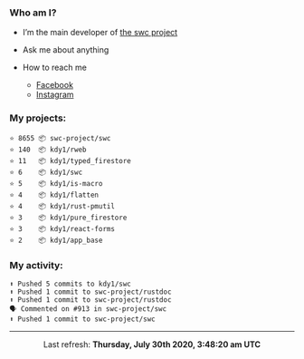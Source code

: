 ### Who am I?

- I’m the main developer of [the swc project](https://github.com/swc-project/swc)

- Ask me about anything

- How to reach me
  - [Facebook](https://www.facebook.com/profile.php?id=100024888122318)
  - [Instagram](https://www.instagram.com/kdy1123/)

### My projects:

```
⭐️ 8655 📦 swc-project/swc
⭐️ 140  📦 kdy1/rweb
⭐️ 11   📦 kdy1/typed_firestore
⭐️ 6    📦 kdy1/swc
⭐️ 5    📦 kdy1/is-macro
⭐️ 4    📦 kdy1/flatten
⭐️ 4    📦 kdy1/rust-pmutil
⭐️ 3    📦 kdy1/pure_firestore
⭐️ 3    📦 kdy1/react-forms
⭐️ 2    📦 kdy1/app_base
```

### My activity:

```
⬆️ Pushed 5 commits to kdy1/swc
⬆️ Pushed 1 commit to swc-project/rustdoc
⬆️ Pushed 1 commit to swc-project/rustdoc
🗣 Commented on #913 in swc-project/swc
⬆️ Pushed 1 commit to swc-project/swc
```

------------
<p align="center">Last refresh: <b>Thursday, July 30th 2020, 3:48:20 am UTC</b></p>